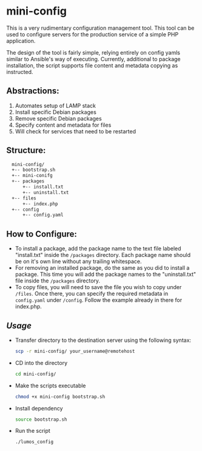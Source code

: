 # mini-config

This is a very rudimentary configuration management tool. This tool can be used
to configure servers for the production service of a simple PHP application. 

The design of the tool is fairly simple, relying entirely on config yamls similar to Ansible's way of executing. Currently, additional to package installation, the script supports file content and metadata copying as instructed. 

## Abstractions:

1. Automates setup of LAMP stack
1. Install specific Debian packages
1. Remove specific Debian packages
1. Specify content and metadata for files
1. Will check for services that need to be restarted

## Structure:
``` bash
  mini-config/
  +-- bootstrap.sh
  +-- mini-conifg
  +-- packages
      +-- install.txt
      +-- uninstall.txt
  +-- files
      +-- index.php
  +-- config
      +-- config.yaml

```

## How to Configure:

* To install a package, add the package name to the text file labeled "install.txt" inside the `/packages` directory. Each package name should be on it's own line without any trailing whitespace.
* For removing an installed package, do the same as you did to install a package. This time you will add the package names to the "uninstall.txt" file inside the `/packages` directory.
* To copy files, you will need to save the file you wish to copy under `/files`. Once there, you can specify the required metadata in `config.yaml` under `/config`. Follow the example already in there for index.php. 

## **_Usage_**

* Transfer directory to the destination server using the following syntax:

  ```bash
  scp -r mini-config/ your_username@remotehost
  ```

* CD into the directory

  ```bash
  cd mini-config/
  ```

* Make the scripts executable

  ```bash
  chmod +x mini-config bootstrap.sh
  ```

* Install dependency

  ```bash
  source bootstrap.sh
  ```

* Run the script

  ```bash
  ./lumos_config
  ```